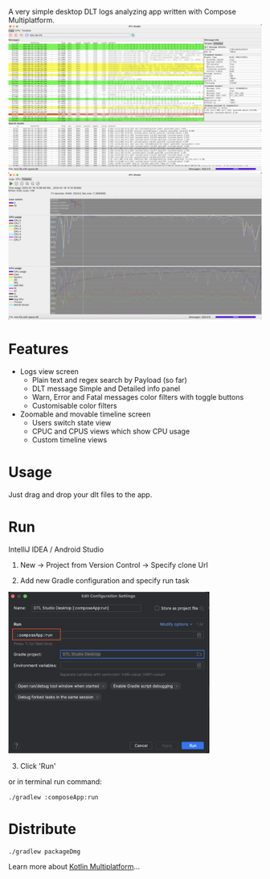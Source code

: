 A very simple desktop DLT logs analyzing app written with Compose Multiplatform.
<img src="doc/preview_logs.png" width="600"> <img src="doc/preview_timeline.png" width="600">

# Features
- Logs view screen
  - Plain text and regex search by Payload (so far)
  - DLT message Simple and Detailed info panel
  - Warn, Error and Fatal messages color filters with toggle buttons
  - Customisable color filters
- Zoomable and movable timeline screen
  - Users switch state view
  - CPUC and CPUS views which show CPU usage
  - Custom timeline views

# Usage
Just drag and drop your dlt files to the app.

# Run

IntelliJ IDEA / Android Studio

1. New -> Project from Version Control -> Specify clone Url

2. Add new Gradle configuration and specify run task
<img src="doc/gradle_configuration.png" width="400">

3. Click 'Run'

or in terminal run command:
```
./gradlew :composeApp:run
```


# Distribute
```
./gradlew packageDmg
```

Learn more about [Kotlin Multiplatform](https://www.jetbrains.com/help/kotlin-multiplatform-dev/get-started.html)…
